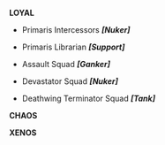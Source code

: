 **LOYAL**

* Primaris Intercessors
***[Nuker]***

* Primaris Librarian 
***[Support]***

* Assault Squad
***[Ganker]***

* Devastator Squad
***[Nuker]***

* Deathwing Terminator Squad
***[Tank]***

**CHAOS**



**XENOS**
